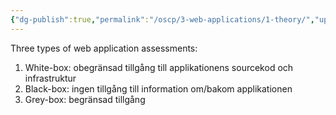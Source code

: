 ```yaml
---
{"dg-publish":true,"permalink":"/oscp/3-web-applications/1-theory/","updated":"2024-01-05T11:34:19.116+01:00"}
---
```



Three types of web application assessments:
1. White-box: obegränsad tillgång till applikationens sourcekod och infrastruktur
2. Black-box: ingen tillgång till information om/bakom applikationen
3. Grey-box: begränsad tillgång

